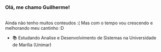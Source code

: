 ### Olá, me chamo Guilherme!
<br>Ainda não tenho muitos conteudos :(
Mas com o tempo vou crescendo e melhorando meu cantinho :D<br>
- 📚 Estudando Analise e Desenvolvimento de Sistemas na Universidade de Marília (Unimar)
